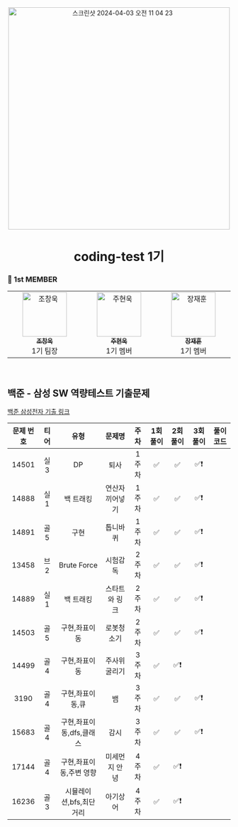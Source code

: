 <div align="center">
  <img width="500" alt="스크린샷 2024-04-03 오전 11 04 23" src="https://github.com/Caps-Job-Hunting/coding-test-first-class/assets/114224596/0196c88a-e47a-4a3d-8cd8-886bd724a802">
  <h1>coding-test 1기</h1>
</div>

### 🐶 1st MEMBER 
<table>
  <tbody>
    <tr>
      <td align="center"  width="16.66%"><a href="https://github.com/Chochanguk"><img src="https://avatars.githubusercontent.com/u/119058637?v=4" width="100px;" alt="조창욱"/><br /><sub><b>조창욱</b></sub></a><br /> 1기 팀장 </td>
      <td align="center"  width="16.66%"><a href="https://github.com/juhno1023"><img src="https://avatars.githubusercontent.com/u/114224596?s=64&v=4" width="100px;" alt="주현욱"/><br /><sub><b>주현욱</b></sub></a><br /> 1기 멤버 </td>
        <td align="center"  width="16.66%"><a href="https://github.com/jjhoooon"><img src="https://avatars.githubusercontent.com/u/58600024?v=4" width="100px;" alt="장재훈"/><br /><sub><b>장재훈</b></sub></a><br /> 1기 멤버 </td>  
  </tbody>
</table>
</br>

## 백준 - 삼성 SW 역량테스트 기출문제
 [백준 삼성전자 기출 링크](https://www.acmicpc.net/workbook/view/7610)

| 문제 번호 | 티어 | 유형 | 문제명| 주차 | 1회 풀이 | 2회 풀이 | 3회 풀이 | 풀이 코드 |
| :-----: | :-----: | :-----: | :-----: | :-----: | :-----: | :-----: | :-----: | ------- |
| 14501 | 실3 | DP | 퇴사 | 1주차 | ✅ | ✅ | ✅❗️  |
| 14888 | 실1 | 백 트래킹 | 연산자 끼어넣기| 1주차 | ✅ | ✅ | ✅❗️ |
| 14891 | 골5 | 구현 | 톱니바퀴 | 1주차 | ✅ | ✅ | ✅❗️ |
| 13458 | 브2 | Brute Force | 시험감독 | 2주차 | ✅ | ✅ | ✅❗️  |
| 14889 | 실1 | 백 트래킹 | 스타트와 링크 | 2주차 | ✅ | ✅ | ✅❗️ |
| 14503 | 골5 | 구현,좌표이동 | 로봇청소기 | 2주차 | ✅ | ✅ | ✅❗️ |
| 14499 | 골4 | 구현,좌표이동 | 주사위 굴리기 | 3주차 | ✅ | ✅❗️ | |
| 3190 | 골4| 구현,좌표이동,큐 | 뱀 | 3주차 | ✅ | ✅ | ✅❗️ |
| 15683 | 골4 | 구현,좌표이동,dfs,클래스 | 감시 | 3주차 | ✅ | ✅ | ✅❗️ |
| 17144 | 골4 | 구현,좌표이동,주변 영향 | 미세먼지 안녕 | 4주차 | ✅ | ✅❗️ | |
| 16236 | 골3 | 시뮬레이션,bfs,최단거리 | 아기상어 | 4주차 | ✅ | ✅❗️ | |

</br>

